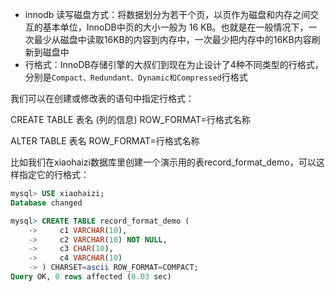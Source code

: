 - innodb 读写磁盘方式：将数据划分为若干个页，以页作为磁盘和内存之间交互的基本单位，InnoDB中页的大小一般为 16 KB。也就是在一般情况下，一次最少从磁盘中读取16KB的内容到内存中，一次最少把内存中的16KB内容刷新到磁盘中
- 行格式：InnoDB存储引擎的大叔们到现在为止设计了4种不同类型的行格式，分别是```Compact、Redundant、Dynamic和Compressed```行格式

我们可以在创建或修改表的语句中指定行格式：

CREATE TABLE 表名 (列的信息) ROW_FORMAT=行格式名称
    
ALTER TABLE 表名 ROW_FORMAT=行格式名称

比如我们在xiaohaizi数据库里创建一个演示用的表record_format_demo，可以这样指定它的行格式：
``` sql
mysql> USE xiaohaizi;
Database changed

mysql> CREATE TABLE record_format_demo (
    ->     c1 VARCHAR(10),
    ->     c2 VARCHAR(10) NOT NULL,
    ->     c3 CHAR(10),
    ->     c4 VARCHAR(10)
    -> ) CHARSET=ascii ROW_FORMAT=COMPACT;
Query OK, 0 rows affected (0.03 sec)
```
